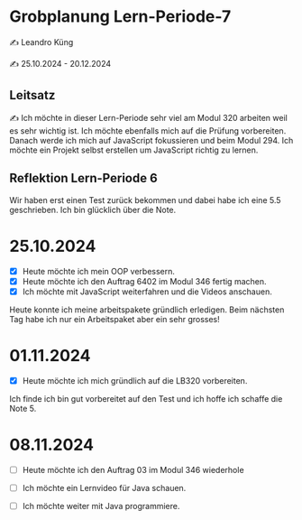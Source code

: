 # Grobplanung Lern-Periode-7

✍️ Leandro Küng

✍️ 25.10.2024 - 20.12.2024

## Leitsatz
✍️ Ich möchte in dieser Lern-Periode sehr viel am Modul 320 arbeiten weil es sehr wichtig ist. Ich möchte ebenfalls mich auf die Prüfung vorbereiten. Danach werde ich mich auf JavaScript fokussieren und beim Modul 294. Ich möchte ein Projekt selbst erstellen um JavaScript richtig zu lernen. 

## Reflektion Lern-Periode 6
Wir haben erst einen Test zurück bekommen und dabei habe ich eine 5.5 geschrieben. Ich bin glücklich über die Note.

# 25.10.2024

- [X] Heute möchte ich mein OOP verbessern. 
- [X] Heute möchte ich den Auftrag 6402 im Modul 346 fertig machen.
- [X] Ich möchte mit JavaScript weiterfahren und die Videos anschauen.

Heute konnte ich meine arbeitspakete gründlich erledigen. Beim nächsten Tag habe ich nur ein Arbeitspaket aber ein sehr grosses!

# 01.11.2024

- [X] Heute möchte ich mich gründlich auf die LB320 vorbereiten.

Ich finde ich bin gut vorbereitet auf den Test und ich hoffe ich schaffe die Note 5.

# 08.11.2024

- [ ] Heute möchte ich den Auftrag 03 im Modul 346 wiederhole
- [ ] Ich möchte ein Lernvideo für Java schauen.
- [ ] Ich möchte weiter mit Java programmiere.

